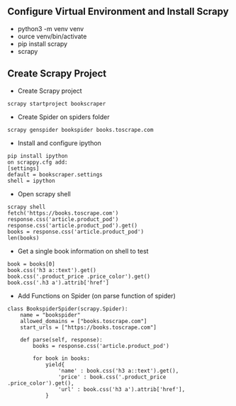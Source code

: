 ## Configure Virtual Environment and Install Scrapy
- python3 -m venv venv
- ource venv/bin/activate
- pip install scrapy
- scrapy

## Create Scrapy Project
- Create Scrapy project
```
scrapy startproject bookscraper
```
- Create Spider on spiders folder
```
scrapy genspider bookspider books.toscrape.com
```
- Install and configure ipython
```
pip install ipython
on scrappy.cfg add:
[settings]
default = bookscraper.settings
shell = ipython
```
- Open scrapy shell
```
scrapy shell
fetch('https://books.toscrape.com')
response.css('article.product_pod')
response.css('article.product_pod').get()
books = response.css('article.product_pod')
len(books)
```
- Get a single book information on shell to test
```
book = books[0]
book.css('h3 a::text').get()
book.css('.product_price .price_color').get()
book.css('.h3 a').attrib['href']
```
- Add Functions on Spider (on parse function of spider)

```
class BookspiderSpider(scrapy.Spider):
    name = "bookspider"
    allowed_domains = ["books.toscrape.com"]
    start_urls = ["https://books.toscrape.com"]

    def parse(self, response):
        books = response.css('article.product_pod')
        
        for book in books:
            yield{
                'name' : book.css('h3 a::text').get(),
                'price' : book.css('.product_price .price_color').get(),
                'url' : book.css('h3 a').attrib['href'],
            }
```


